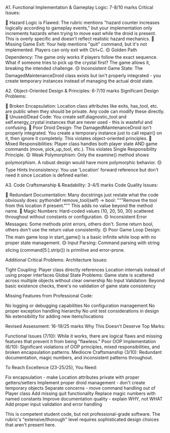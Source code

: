A1. Functional Implementation & Gameplay Logic: 7-8/10 marks
Critical Issues:

🔴 Hazard Logic is Flawed: The rubric mentions "hazard counter increases logically according to gameplay events," but your implementation only increments hazards when trying to move east while the droid is present. This is overly specific and doesn't reflect realistic hazard mechanics.
🔴 Missing Game Exit: Your help mentions "quit" command, but it's not implemented. Players can only exit with Ctrl+C.
🟡 Golden Path Dependency: The game only works if players follow the exact sequence. What if someone tries to pick up the crystal first? The game allows it, breaking the intended challenge.
🟡 Inconsistent Game State: The DamagedMaintenanceDroid class exists but isn't properly integrated - you create temporary instances instead of managing the actual droid state.

A2. Object-Oriented Design & Principles: 6-7/10 marks
Significant Design Problems:

🔴 Broken Encapsulation: Location class attributes like exits, has_tool, etc. are public when they should be private. Any code can modify these directly.
🔴 Unused/Dead Code: You create self.diagnostic_tool and self.energy_crystal instances that are never used - this is wasteful and confusing.
🔴 Poor Droid Design: The DamagedMaintenanceDroid isn't properly integrated. You create a temporary instance just to call repair() on it, then ignore it completely. This violates object-oriented principles.
🔴 Mixed Responsibilities: Player class handles both player state AND game commands (move, pick_up_tool, etc.). This violates Single Responsibility Principle.
🟡 Weak Polymorphism: Only the examine() method shows polymorphism. A robust design would have more polymorphic behavior.
🟡 Type Hints Inconsistency: You use 'Location' forward reference but don't need it since Location is defined earlier.

A3. Code Craftsmanship & Readability: 3-4/5 marks
Code Quality Issues:

🔴 Redundant Documentation: Many docstrings just restate what the code obviously does:
pythondef remove_tool(self) -> bool:
    """Remove the tool from this location if present."""
This adds no value beyond the method name.
🔴 Magic Numbers: Hard-coded values (10, 20, 50, 30) scattered throughout without constants or configuration.
🟡 Inconsistent Error Messages: Some methods print errors, others don't. Some return bool, others don't use the return value consistently.
🟡 Poor Game Loop Design: The main game loop in start_game() is a basic infinite while loop with no proper state management.
🟡 Input Parsing: Command parsing with string slicing (command[5:].strip()) is primitive and error-prone.

Additional Critical Problems:
Architecture Issues:

Tight Coupling: Player class directly references Location internals instead of using proper interfaces
Global State Problems: Game state is scattered across multiple objects without clear ownership
No Input Validation: Beyond basic existence checks, there's no validation of game state consistency

Missing Features from Professional Code:

No logging or debugging capabilities
No configuration management
No proper exception handling hierarchy
No unit test considerations in design
No extensibility for adding new items/locations

Revised Assessment: 16-19/25 marks
Why This Doesn't Deserve Top Marks:

Functional Issues (7/10): While it works, there are logical flaws and missing features that prevent it from being "flawless."
Poor OOP Implementation (6/10): Significant violations of OOP principles, mixed responsibilities, and broken encapsulation patterns.
Mediocre Craftsmanship (3/10): Redundant documentation, magic numbers, and inconsistent patterns throughout.

To Reach Excellence (23-25/25), You Need:

Fix encapsulation - make Location attributes private with proper getters/setters
Implement proper droid management - don't create temporary objects
Separate concerns - move command handling out of Player class
Add missing quit functionality
Replace magic numbers with named constants
Improve documentation quality - explain WHY, not WHAT
Add proper input validation and error handling

This is competent student code, but not professional-grade software. The rubric's "extensive/thorough" level requires sophisticated design choices that aren't present here.